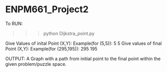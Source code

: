 # ENPM661_Project2
To RUN:
>>> python Dijkstra_point.py

Give Values of inital Point (X,Y):
Example(for (5,5)): 5 5
Give values of final Point (X,Y):
Example(for (295,195)): 295 195

OUTPUT:
A Graph with a path from initial point to the final point within the given problem/puzzle space.

